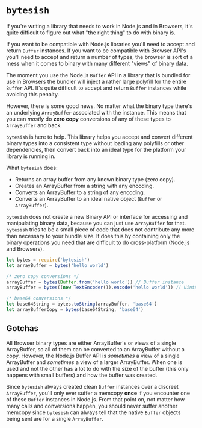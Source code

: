 # `bytesish`

If you're writing a library that needs to work in Node.js and in Browsers,
it's quite difficult to figure out what "the right thing" to do with binary
is.

If you want to be compatible with Node.js libraries you'll need to accept
and return `Buffer` instances. If you want to be compatible with Browser API's
you'll need to accept and return a number of types, the browser is sort of a mess
when it comes to binary with many different "views" of binary data.

The moment you use the Node.js `Buffer` API in a library that is bundled for
use in Browsers the bundler will inject a rather large polyfill for the entire
`Buffer` API. It's quite difficult to accept and return `Buffer` instances while
avoiding this penalty.

However, there is some good news. No matter what the binary type there's an underlying
`ArrayBuffer` associated with the instance. This means that you can *mostly* do **zero copy**
conversions of any of these types to `ArrayBuffer` and back.

`bytesish` is here to help. This library helps you accept and convert different binary types
into a consistent type without loading any polyfills or other dependencies, then
convert back into an ideal type for the platform your library is running in.

What `bytesish` does:

* Returns an array buffer from any known binary type (zero copy).
* Creates an ArrayBuffer from a string with any encoding.
* Converts an ArrayBuffer to a string of any encoding.
* Converts an ArrayBuffer to an ideal native object (`Buffer` or `ArrayBuffer`).

`bytesish` does not create a new Binary API or interface for accessing and manipulating
binary data, because you can just use `ArrayBuffer` for that. `bytesish` tries to be a
small piece of code that does not contribute any more than necessary to your bundle size.
It does this by containing only the binary operations you need that are difficult to
do cross-platform (Node.js and Browsers).

```javascript
let bytes = require('bytesish')
let arrayBuffer = bytes('hello world')

/* zero copy conversions */
arrayBuffer = bytes(Buffer.from('hello world')) // Buffer instance
arrayBuffer = bytes((new TextEncoder()).encode('hello world')) // Uint8Array

/* base64 conversions */
let base64String = bytes.toString(arrayBuffer, 'base64')
let arrayBufferCopy = bytes(base64String, 'base64')
```

## Gotchas

All Browser binary types are either ArrayBuffer's or views of a single ArrayBuffer, so
all of them can be converted to an ArrayBuffer without a copy. However, the Node.js
Buffer API is *sometimes* a view of a single ArrayBuffer and *sometimes* a view of a
larger ArrayBuffer. When one is used and not the other has a lot to do with the size
of the buffer (this only happens with small buffers) and how the buffer was created.

Since `bytesish` always created clean `Buffer` instances over a discreet `ArrayBuffer`,
you'll only ever suffer a memcopy **once** if you encounter one of these `Buffer` 
instances in Node.js. From that point on, not matter how many calls and conversions
happen, you should never suffer another memcopy since `bytesish` can always tell
that the native `Buffer` objects being sent are for a single `ArrayBuffer`.

